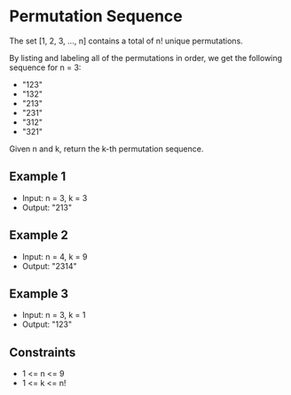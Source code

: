 # Permutation Sequence

The set [1, 2, 3, ..., n] contains a total of n! unique permutations.

By listing and labeling all of the permutations in order, we get the following sequence for n = 3:

- "123"
- "132"
- "213"
- "231"
- "312"
- "321"

Given n and k, return the k-th permutation sequence.

## Example 1

- Input: n = 3, k = 3
- Output: "213"

## Example 2

- Input: n = 4, k = 9
- Output: "2314"

## Example 3

- Input: n = 3, k = 1
- Output: "123"

## Constraints

- 1 <= n <= 9
- 1 <= k <= n!
